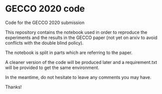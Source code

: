 # GECCO 2020 code
Code for the GECCO 2020 submission

This repository contains the notebook used in order to reproduce the experiments and the results in the GECCO paper (not yet on arxiv to avoid conflicts with the double blind policy).

The notebook is split in parts which are referring to the paper.

A cleaner version of the code will be produced later and a requirement.txt will be provided to get the same environment.


In the meantime, do not hesitate to leave any comments you may have.

Thanks!
